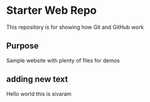 # Starter Web Repo

This repository is for showing how Git and GitHub work

## Purpose

Sample website with plenty of files for demos

## adding new text
Hello world this is sivaram